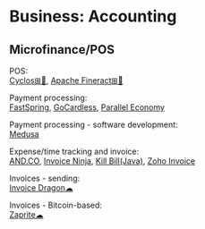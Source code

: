 # Business: Accounting

## Microfinance/POS

POS:  
[Cyclos⊞🐧](https://www.cyclos.org/),
[Apache Fineract⊞🐧](https://github.com/apache/fineract)

Payment processing:  
[FastSpring](https://fastspring.com/),
[GoCardless](https://gocardless.com/),
[Parallel Economy](https://www.paralleleconomy.com/)

Payment processing - software development:  
[Medusa](https://medusajs.com/)

Expense/time tracking and invoice:  
[AND.CO](https://www.and.co/),
[Invoice Ninja](https://www.invoiceninja.com/),
[Kill Bill(Java)](https://killbill.io/),
[Zoho Invoice](https://www.zoho.com/invoice/)

Invoices - sending:  
[Invoice Dragon☁](https://invoicedragon.com/)

Invoices - Bitcoin-based:  
[Zaprite☁](https://zaprite.com/)
